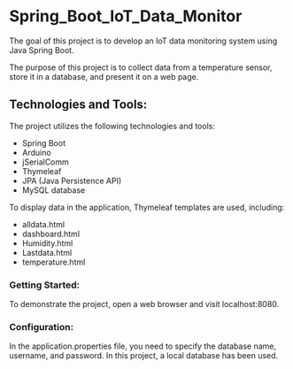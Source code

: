 # Spring_Boot_IoT_Data_Monitor

The goal of this project is to develop an IoT data monitoring system using Java Spring Boot.

The purpose of this project is to collect data from a temperature sensor, store it in a database, and present it on a web page.

## Technologies and Tools:
The project utilizes the following technologies and tools:

- Spring Boot
- Arduino
- jSerialComm
- Thymeleaf
- JPA (Java Persistence API)
- MySQL database

To display data in the application, Thymeleaf templates are used, including:

- alldata.html
- dashboard.html
- Humidity.html
- Lastdata.html
- temperature.html

### Getting Started:
To demonstrate the project, open a web browser and visit localhost:8080.

### Configuration:
In the application.properties file, you need to specify the database name, username, and password. In this project, a local database has been used.
